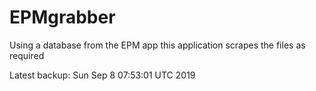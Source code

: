 # EPMgrabber
Using a database from the EPM app this application scrapes the files as required


Latest backup: Sun Sep 8 07:53:01 UTC 2019
